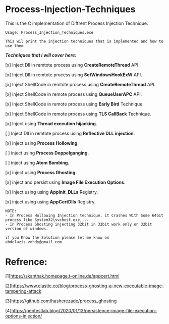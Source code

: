 # Process-Injection-Techniques

This is the C implementation of Diffrent Process Injection Technique.

```
Usage: Process_Injection_Techniques.exe

This wil print the injection techniques that is implemented and how to use them
```



***Techniques that i will cover here:***

[x] Inject Dll in remtote process using **CreateRemoteThread** API.

[x] Inject Dll in remtote process using **SetWindowsHookExW** API.

[x] Inject ShellCode in remtote process using **CreateRemoteThread** API.

[x] Inject ShellCode in remote process using **QueueUserAPC** API.

[x] Inject ShellCode in remote process using **Early Bird** Technique.

[x] Inject ShellCode in remote process using **TLS CallBack** Technique.

[x] Inject using **Thread execution hijacking**.

[ ] Inject Dll in remtote process using **Reflective DLL injection**.

[x] inject using **Process Hollowing**.

[ ] inject using **Process Doppelganging**.

[ ] inject using **Atom Bombing**.

[x] inject using **Process Ghosting**.

[x] inject and persist using **Image File Execution Options**.

[x] inject using using **AppInit_DLLs** Registry.

[x] inject using using **AppCertDlls** Registry.

```
NOTE:
- In Process Hollowing Injection technique, it Crashes With Some 64bit process like System32\svchost.exe,... 
- In Process Ghosting injecting 32bit in 32bit work only on 32bit version of windows.

if you Know the Solution please let me know on abdelaziz.zohdy@gmail.com.
```

# Refrence:
[1]https://skanthak.homepage.t-online.de/appcert.html

[2]https://www.elastic.co/blog/process-ghosting-a-new-executable-image-tampering-attack

[3]https://github.com/hasherezade/process_ghosting

[4]https://pentestlab.blog/2020/01/13/persistence-image-file-execution-options-injection/